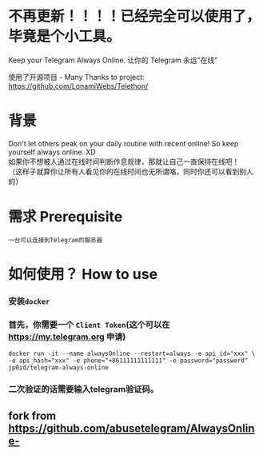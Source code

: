 # 不再更新！！！！已经完全可以使用了，毕竟是个小工具。

Keep your Telegram Always Online.
让你的 Telegram 永远"在线"

使用了开源项目 - Many Thanks to project: https://github.com/LonamiWebs/Telethon/

# 背景

Don't let others peak on your daily routine with recent online! So keep yourself always online. XD  
如果你不想被人通过在线时间判断作息规律，那就让自己一直保持在线吧！  
（这样子就算你让所有人看见你的在线时间也无所谓咯，同时你还可以看到别人的）  

# 需求 Prerequisite

`一台可以连接到Telegram的服务器`  

# 如何使用？ How to use

### 安装`docker`

### 首先，你需要一个 `Client Token`(这个可以在 https://my.telegram.org 申请)

```shell
docker run -it --name alwaysOnline --restart=always -e api_id="xxx" \ 
-e api_hash="xxx" -e phone="+86111111111111" -e password="password" jp0id/telegram-always-online
```

### 二次验证的话需要输入telegram验证码。


## fork from https://github.com/abusetelegram/AlwaysOnline-

